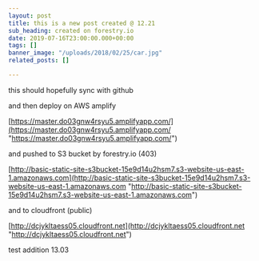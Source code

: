 ```yaml
---
layout: post
title: this is a new post created @ 12.21
sub_heading: created on forestry.io
date: 2019-07-16T23:00:00.000+00:00
tags: []
banner_image: "/uploads/2018/02/25/car.jpg"
related_posts: []

---
```

this should hopefully sync with github

and then deploy on AWS amplify

[https://master.do03gnw4rsyu5.amplifyapp.com/](https://master.do03gnw4rsyu5.amplifyapp.com/ "https://master.do03gnw4rsyu5.amplifyapp.com/")

and pushed to S3 bucket by forestry.io (403)

[http://basic-static-site-s3bucket-15e9d14u2hsm7.s3-website-us-east-1.amazonaws.com](http://basic-static-site-s3bucket-15e9d14u2hsm7.s3-website-us-east-1.amazonaws.com "http://basic-static-site-s3bucket-15e9d14u2hsm7.s3-website-us-east-1.amazonaws.com")

and to cloudfront (public)

[http://dcjykltaess05.cloudfront.net](http://dcjykltaess05.cloudfront.net "http://dcjykltaess05.cloudfront.net")

test addition 13.03
